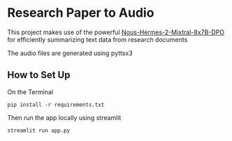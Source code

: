 # Research Paper to Audio
This project makes use of the powerful [Nous-Hermes-2-Mixtral-8x7B-DPO]( https://api-inference.huggingface.co/models/NousResearch/Nous-Hermes-2-Mixtral-8x7B-DPO) for efficiently summarizing text data from research documents

The audio files are generated using pyttsx3 

## How to Set Up

On the Terminal
```console
pip install -r requirements.txt
```

Then run the app locally using streamlit
```console
streamlit run app.py
```